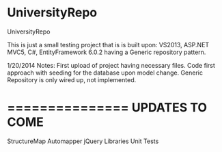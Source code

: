 UniversityRepo
==============

UniversityRepo


This is just a small testing project that is is built upon: VS2013, ASP.NET MVC5, C#, EntityFramework 6.0.2 having a Generic repository pattern.

1/20/2014 Notes:
First upload of project having necessary files. Code first approach with seeding for the database upon model change. Generic Repository is only wired up, not implemented.


===============
UPDATES TO COME
===============

StructureMap
Automapper
jQuery Libraries
Unit Tests

